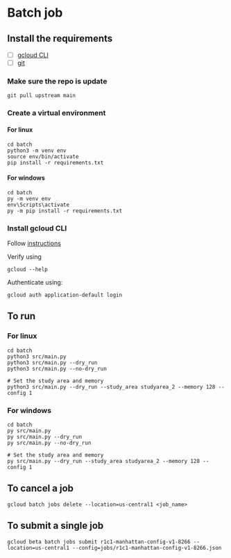 # Batch job 

## Install the requirements
- [ ] [gcloud CLI](https://cloud.google.com/sdk/docs/install)
- [ ] [git](https://git-scm.com/book/en/v2/Getting-Started-Installing-Git)

### Make sure the repo is update
```
git pull upstream main
```

### Create a virtual environment 

#### For linux
```
cd batch
python3 -m venv env
source env/bin/activate
pip install -r requirements.txt
```

#### For windows 

```
cd batch
py -m venv env
env\Scripts\activate
py -m pip install -r requirements.txt
```

### Install gcloud CLI

Follow [instructions](https://cloud.google.com/sdk/docs/install-sdk)

Verify using

```
gcloud --help
```

Authenticate using:
```
gcloud auth application-default login
```

## To run

### For linux

```
cd batch
python3 src/main.py
python3 src/main.py --dry_run
python3 src/main.py --no-dry_run

# Set the study area and memory
python3 src/main.py --dry_run --study_area studyarea_2 --memory 128 --config 1
```
### For windows 

```
cd batch
py src/main.py
py src/main.py --dry_run
py src/main.py --no-dry_run

# Set the study area and memory
py src/main.py --dry_run --study_area studyarea_2 --memory 128 --config 1
```

## To cancel a job
```
gcloud batch jobs delete --location=us-central1 <job_name>
```

## To submit a single job
```
gcloud beta batch jobs submit r1c1-manhattan-config-v1-8266 --location=us-central1 --config=jobs/r1c1-manhattan-config-v1-8266.json
```